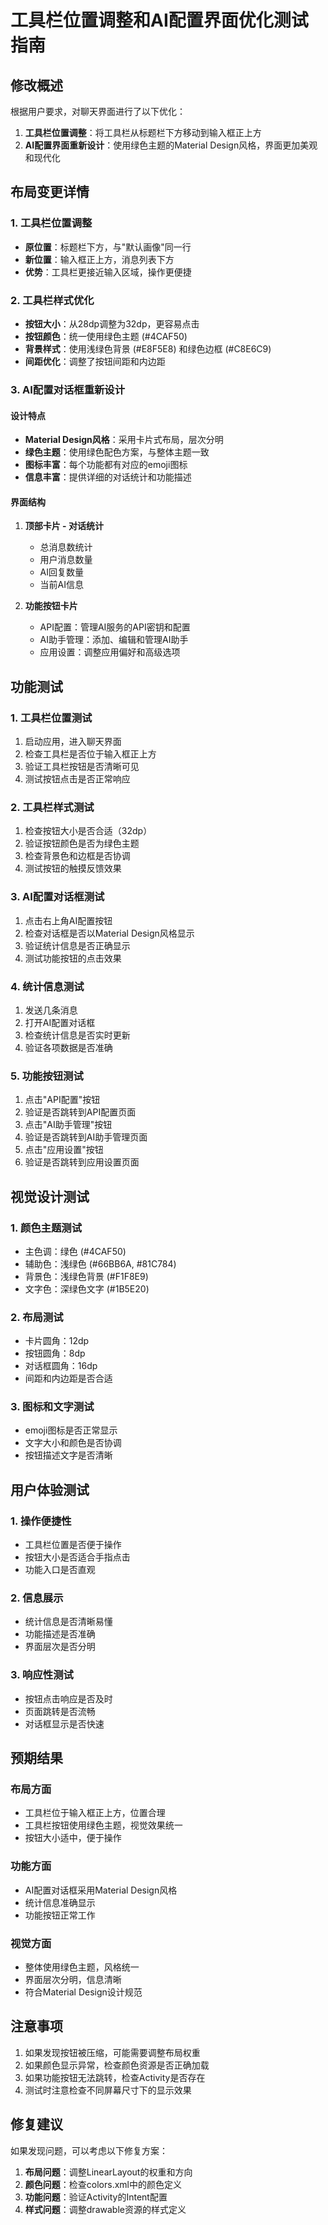 # 工具栏位置调整和AI配置界面优化测试指南

## 修改概述

根据用户要求，对聊天界面进行了以下优化：

1. **工具栏位置调整**：将工具栏从标题栏下方移动到输入框正上方
2. **AI配置界面重新设计**：使用绿色主题的Material Design风格，界面更加美观和现代化

## 布局变更详情

### 1. 工具栏位置调整
- **原位置**：标题栏下方，与"默认画像"同一行
- **新位置**：输入框正上方，消息列表下方
- **优势**：工具栏更接近输入区域，操作更便捷

### 2. 工具栏样式优化
- **按钮大小**：从28dp调整为32dp，更容易点击
- **按钮颜色**：统一使用绿色主题 (#4CAF50)
- **背景样式**：使用浅绿色背景 (#E8F5E8) 和绿色边框 (#C8E6C9)
- **间距优化**：调整了按钮间距和内边距

### 3. AI配置对话框重新设计

#### 设计特点
- **Material Design风格**：采用卡片式布局，层次分明
- **绿色主题**：使用绿色配色方案，与整体主题一致
- **图标丰富**：每个功能都有对应的emoji图标
- **信息丰富**：提供详细的对话统计和功能描述

#### 界面结构
1. **顶部卡片 - 对话统计**
   - 总消息数统计
   - 用户消息数量
   - AI回复数量
   - 当前AI信息

2. **功能按钮卡片**
   - API配置：管理AI服务的API密钥和配置
   - AI助手管理：添加、编辑和管理AI助手
   - 应用设置：调整应用偏好和高级选项

## 功能测试

### 1. 工具栏位置测试
1. 启动应用，进入聊天界面
2. 检查工具栏是否位于输入框正上方
3. 验证工具栏按钮是否清晰可见
4. 测试按钮点击是否正常响应

### 2. 工具栏样式测试
1. 检查按钮大小是否合适（32dp）
2. 验证按钮颜色是否为绿色主题
3. 检查背景色和边框是否协调
4. 测试按钮的触摸反馈效果

### 3. AI配置对话框测试
1. 点击右上角AI配置按钮
2. 检查对话框是否以Material Design风格显示
3. 验证统计信息是否正确显示
4. 测试功能按钮的点击效果

### 4. 统计信息测试
1. 发送几条消息
2. 打开AI配置对话框
3. 检查统计信息是否实时更新
4. 验证各项数据是否准确

### 5. 功能按钮测试
1. 点击"API配置"按钮
2. 验证是否跳转到API配置页面
3. 点击"AI助手管理"按钮
4. 验证是否跳转到AI助手管理页面
5. 点击"应用设置"按钮
6. 验证是否跳转到应用设置页面

## 视觉设计测试

### 1. 颜色主题测试
- 主色调：绿色 (#4CAF50)
- 辅助色：浅绿色 (#66BB6A, #81C784)
- 背景色：浅绿色背景 (#F1F8E9)
- 文字色：深绿色文字 (#1B5E20)

### 2. 布局测试
- 卡片圆角：12dp
- 按钮圆角：8dp
- 对话框圆角：16dp
- 间距和内边距是否合适

### 3. 图标和文字测试
- emoji图标是否正常显示
- 文字大小和颜色是否协调
- 按钮描述文字是否清晰

## 用户体验测试

### 1. 操作便捷性
- 工具栏位置是否便于操作
- 按钮大小是否适合手指点击
- 功能入口是否直观

### 2. 信息展示
- 统计信息是否清晰易懂
- 功能描述是否准确
- 界面层次是否分明

### 3. 响应性测试
- 按钮点击响应是否及时
- 页面跳转是否流畅
- 对话框显示是否快速

## 预期结果

### 布局方面
- 工具栏位于输入框正上方，位置合理
- 工具栏按钮使用绿色主题，视觉效果统一
- 按钮大小适中，便于操作

### 功能方面
- AI配置对话框采用Material Design风格
- 统计信息准确显示
- 功能按钮正常工作

### 视觉方面
- 整体使用绿色主题，风格统一
- 界面层次分明，信息清晰
- 符合Material Design设计规范

## 注意事项

1. 如果发现按钮被压缩，可能需要调整布局权重
2. 如果颜色显示异常，检查颜色资源是否正确加载
3. 如果功能按钮无法跳转，检查Activity是否存在
4. 测试时注意检查不同屏幕尺寸下的显示效果

## 修复建议

如果发现问题，可以考虑以下修复方案：

1. **布局问题**：调整LinearLayout的权重和方向
2. **颜色问题**：检查colors.xml中的颜色定义
3. **功能问题**：验证Activity的Intent配置
4. **样式问题**：调整drawable资源的样式定义





